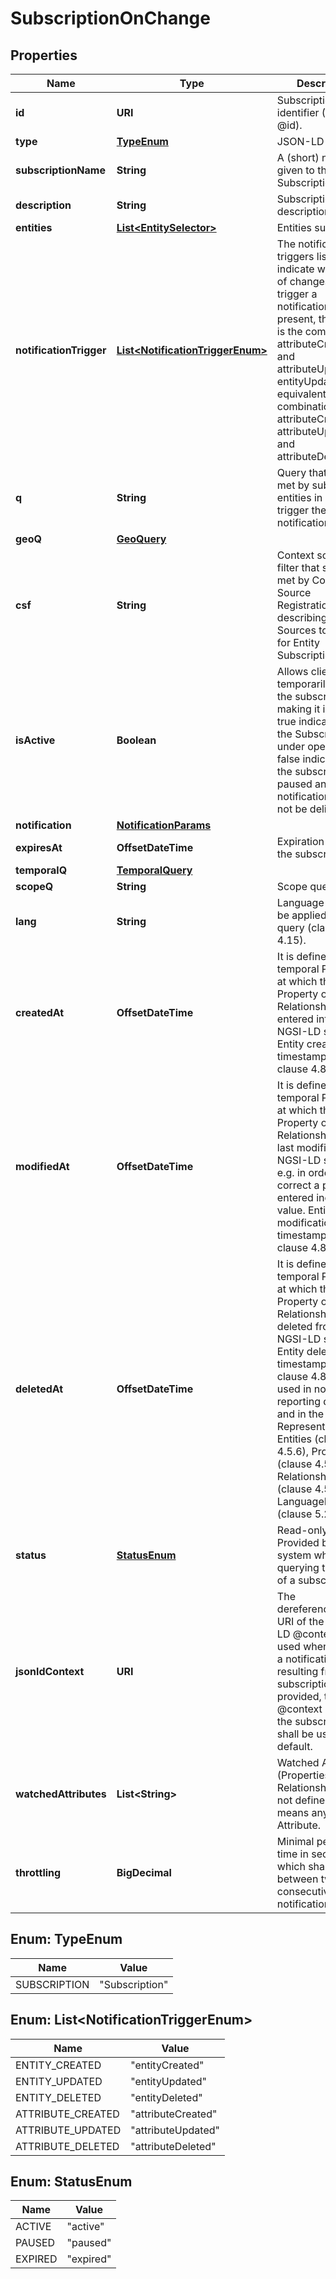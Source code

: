

# SubscriptionOnChange


## Properties

| Name | Type | Description | Notes |
|------------ | ------------- | ------------- | -------------|
|**id** | **URI** | Subscription identifier (JSON-LD @id).  |  [optional] |
|**type** | [**TypeEnum**](#TypeEnum) | JSON-LD @type.  |  [optional] |
|**subscriptionName** | **String** | A (short) name given to this Subscription.  |  [optional] |
|**description** | **String** | Subscription description.  |  [optional] |
|**entities** | [**List&lt;EntitySelector&gt;**](EntitySelector.md) | Entities subscribed.  |  [optional] |
|**notificationTrigger** | [**List&lt;NotificationTriggerEnum&gt;**](#List&lt;NotificationTriggerEnum&gt;) | The notification triggers listed indicate what kind of changes shall trigger a notification. If not present, the default is the combination attributeCreated and attributeUpdated. entityUpdated is equivalent to the combination attributeCreated, attributeUpdated and attributeDeleted.  |  [optional] |
|**q** | **String** | Query that shall be met by subscribed entities in order to trigger the notification.  |  [optional] |
|**geoQ** | [**GeoQuery**](GeoQuery.md) |  |  [optional] |
|**csf** | **String** | Context source filter that shall be met by Context Source Registrations describing Context Sources to be used for Entity Subscriptions.  |  [optional] |
|**isActive** | **Boolean** | Allows clients to temporarily pause the subscription by making it inactive. true indicates that the Subscription is under operation. false indicates that the subscription is paused and notifications shall not be delivered.  |  [optional] |
|**notification** | [**NotificationParams**](NotificationParams.md) |  |  [optional] |
|**expiresAt** | **OffsetDateTime** | Expiration date for the subscription.  |  [optional] |
|**temporalQ** | [**TemporalQuery**](TemporalQuery.md) |  |  [optional] |
|**scopeQ** | **String** | Scope query.  |  [optional] |
|**lang** | **String** | Language filter to be applied to the query (clause 4.15).  |  [optional] |
|**createdAt** | **OffsetDateTime** | It is defined as the temporal Property at which the Entity, Property or Relationship was entered into an NGSI-LD system.  Entity creation timestamp. See clause 4.8.  |  [optional] |
|**modifiedAt** | **OffsetDateTime** | It is defined as the temporal Property at which the Entity, Property or Relationship was last modified in an NGSI-LD system, e.g. in order to correct a previously entered incorrect value.  Entity last modification timestamp. See clause 4.8.  |  [optional] |
|**deletedAt** | **OffsetDateTime** | It is defined as the temporal Property at which the Entity, Property or Relationship was deleted from an NGSI-LD system.  Entity deletion timestamp. See clause 4.8. It is only used in notifications reporting deletions and in the Temporal Representation of Entities (clause 4.5.6), Properties (clause 4.5.7), Relationships (clause 4.5.8) and LanguageProperties (clause 5.2.32).  |  [optional] |
|**status** | [**StatusEnum**](#StatusEnum) | Read-only. Provided by the system when querying the details of a subscription.  |  [optional] [readonly] |
|**jsonldContext** | **URI** | The dereferenceable URI of the JSON-LD @context to be used when sending  a notification resulting from the subscription. If not provided, the @context used for the subscription shall be used as a default.  |  [optional] |
|**watchedAttributes** | **List&lt;String&gt;** | Watched Attributes (Properties or Relationships). If not defined it means any Attribute.  |  [optional] |
|**throttling** | **BigDecimal** | Minimal period of time in seconds which shall elapse between two consecutive notifications.  |  [optional] |



## Enum: TypeEnum

| Name | Value |
|---- | -----|
| SUBSCRIPTION | &quot;Subscription&quot; |



## Enum: List&lt;NotificationTriggerEnum&gt;

| Name | Value |
|---- | -----|
| ENTITY_CREATED | &quot;entityCreated&quot; |
| ENTITY_UPDATED | &quot;entityUpdated&quot; |
| ENTITY_DELETED | &quot;entityDeleted&quot; |
| ATTRIBUTE_CREATED | &quot;attributeCreated&quot; |
| ATTRIBUTE_UPDATED | &quot;attributeUpdated&quot; |
| ATTRIBUTE_DELETED | &quot;attributeDeleted&quot; |



## Enum: StatusEnum

| Name | Value |
|---- | -----|
| ACTIVE | &quot;active&quot; |
| PAUSED | &quot;paused&quot; |
| EXPIRED | &quot;expired&quot; |



